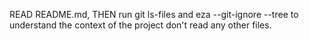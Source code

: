READ README.md, THEN run git ls-files and eza --git-ignore --tree to understand the context of the project don't read any other files.